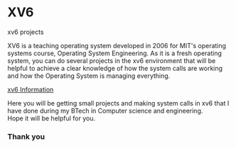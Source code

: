 # XV6
xv6 projects  

<p>
XV6 is a teaching operating system developed in 2006 for MIT's operating systems course, Operating System Engineering. As it is a fresh operating system, you can do several projects in the xv6 environment that will be helpful to achieve a clear knowledge of how the system calls are working and how the Operating System is managing everything.</p>
<a href = "https://pdos.csail.mit.edu/6.828/2012/xv6.html"> xv6 Information </a>
<p>Here you will be getting small projects and making system calls in xv6 that I have done during my BTech in Computer science and engineering.<br>
Hope it will be helpful for you.</p>
<h3>Thank you</h3>

